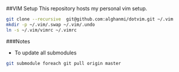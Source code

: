 ##VIM Setup
This repository hosts my personal vim setup.

```bash
git clone --recursive  git@github.com:alghanmi/dotvim.git ~/.vim
mkdir -p ~/.vim/.swap ~/.vim/.undo
ln -s ~/.vim/vimrc ~/.vimrc
```

###Notes
  + To update all submodules
```bash
git submodule foreach git pull origin master
```
